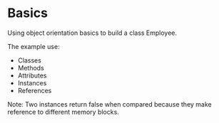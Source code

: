 # Basics

Using object orientation basics to build a class Employee.

The example use:
* Classes
* Methods
* Attributes
* Instances
* References

Note:
Two instances return false when compared because they make reference to different memory blocks.
